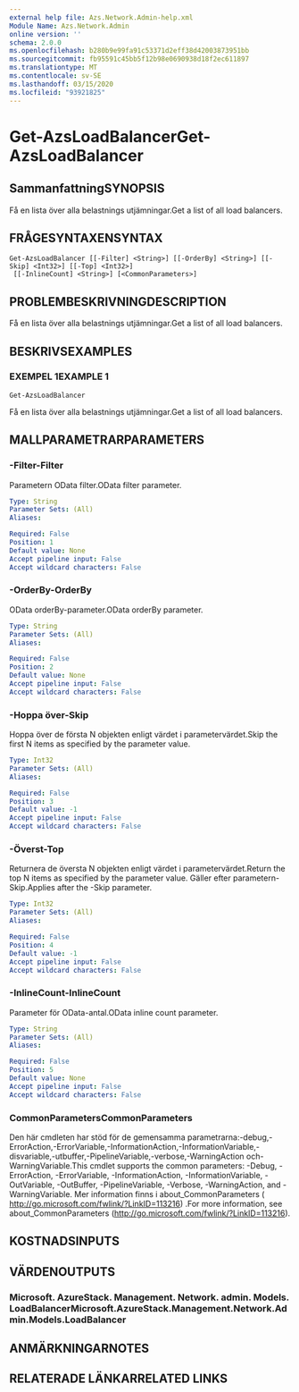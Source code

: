 ```yaml
---
external help file: Azs.Network.Admin-help.xml
Module Name: Azs.Network.Admin
online version: ''
schema: 2.0.0
ms.openlocfilehash: b280b9e99fa91c53371d2eff38d42003873951bb
ms.sourcegitcommit: fb95591c45bb5f12b98e0690938d18f2ec611897
ms.translationtype: MT
ms.contentlocale: sv-SE
ms.lasthandoff: 03/15/2020
ms.locfileid: "93921825"
---
```

# <span data-ttu-id="93184-101">Get-AzsLoadBalancer</span><span class="sxs-lookup"><span data-stu-id="93184-101">Get-AzsLoadBalancer</span></span>

## <span data-ttu-id="93184-102">Sammanfattning</span><span class="sxs-lookup"><span data-stu-id="93184-102">SYNOPSIS</span></span>
<span data-ttu-id="93184-103">Få en lista över alla belastnings utjämningar.</span><span class="sxs-lookup"><span data-stu-id="93184-103">Get a list of all load balancers.</span></span>

## <span data-ttu-id="93184-104">FRÅGESYNTAXEN</span><span class="sxs-lookup"><span data-stu-id="93184-104">SYNTAX</span></span>

```
Get-AzsLoadBalancer [[-Filter] <String>] [[-OrderBy] <String>] [[-Skip] <Int32>] [[-Top] <Int32>]
 [[-InlineCount] <String>] [<CommonParameters>]
```

## <span data-ttu-id="93184-105">PROBLEMBESKRIVNING</span><span class="sxs-lookup"><span data-stu-id="93184-105">DESCRIPTION</span></span>
<span data-ttu-id="93184-106">Få en lista över alla belastnings utjämningar.</span><span class="sxs-lookup"><span data-stu-id="93184-106">Get a list of all load balancers.</span></span>

## <span data-ttu-id="93184-107">BESKRIVS</span><span class="sxs-lookup"><span data-stu-id="93184-107">EXAMPLES</span></span>

### <span data-ttu-id="93184-108">EXEMPEL 1</span><span class="sxs-lookup"><span data-stu-id="93184-108">EXAMPLE 1</span></span>
```
Get-AzsLoadBalancer
```

<span data-ttu-id="93184-109">Få en lista över alla belastnings utjämningar.</span><span class="sxs-lookup"><span data-stu-id="93184-109">Get a list of all load balancers.</span></span>

## <span data-ttu-id="93184-110">MALLPARAMETRAR</span><span class="sxs-lookup"><span data-stu-id="93184-110">PARAMETERS</span></span>

### <span data-ttu-id="93184-111">-Filter</span><span class="sxs-lookup"><span data-stu-id="93184-111">-Filter</span></span>
<span data-ttu-id="93184-112">Parametern OData filter.</span><span class="sxs-lookup"><span data-stu-id="93184-112">OData filter parameter.</span></span>

```yaml
Type: String
Parameter Sets: (All)
Aliases:

Required: False
Position: 1
Default value: None
Accept pipeline input: False
Accept wildcard characters: False
```

### <span data-ttu-id="93184-113">-OrderBy</span><span class="sxs-lookup"><span data-stu-id="93184-113">-OrderBy</span></span>
<span data-ttu-id="93184-114">OData orderBy-parameter.</span><span class="sxs-lookup"><span data-stu-id="93184-114">OData orderBy parameter.</span></span>

```yaml
Type: String
Parameter Sets: (All)
Aliases:

Required: False
Position: 2
Default value: None
Accept pipeline input: False
Accept wildcard characters: False
```

### <span data-ttu-id="93184-115">-Hoppa över</span><span class="sxs-lookup"><span data-stu-id="93184-115">-Skip</span></span>
<span data-ttu-id="93184-116">Hoppa över de första N objekten enligt värdet i parametervärdet.</span><span class="sxs-lookup"><span data-stu-id="93184-116">Skip the first N items as specified by the parameter value.</span></span>

```yaml
Type: Int32
Parameter Sets: (All)
Aliases:

Required: False
Position: 3
Default value: -1
Accept pipeline input: False
Accept wildcard characters: False
```

### <span data-ttu-id="93184-117">-Överst</span><span class="sxs-lookup"><span data-stu-id="93184-117">-Top</span></span>
<span data-ttu-id="93184-118">Returnera de översta N objekten enligt värdet i parametervärdet.</span><span class="sxs-lookup"><span data-stu-id="93184-118">Return the top N items as specified by the parameter value.</span></span>
<span data-ttu-id="93184-119">Gäller efter parametern-Skip.</span><span class="sxs-lookup"><span data-stu-id="93184-119">Applies after the -Skip parameter.</span></span>

```yaml
Type: Int32
Parameter Sets: (All)
Aliases:

Required: False
Position: 4
Default value: -1
Accept pipeline input: False
Accept wildcard characters: False
```

### <span data-ttu-id="93184-120">-InlineCount</span><span class="sxs-lookup"><span data-stu-id="93184-120">-InlineCount</span></span>
<span data-ttu-id="93184-121">Parameter för OData-antal.</span><span class="sxs-lookup"><span data-stu-id="93184-121">OData inline count parameter.</span></span>

```yaml
Type: String
Parameter Sets: (All)
Aliases:

Required: False
Position: 5
Default value: None
Accept pipeline input: False
Accept wildcard characters: False
```

### <span data-ttu-id="93184-122">CommonParameters</span><span class="sxs-lookup"><span data-stu-id="93184-122">CommonParameters</span></span>
<span data-ttu-id="93184-123">Den här cmdleten har stöd för de gemensamma parametrarna:-debug,-ErrorAction,-ErrorVariable,-InformationAction,-InformationVariable,-disvariable,-utbuffer,-PipelineVariable,-verbose,-WarningAction och-WarningVariable.</span><span class="sxs-lookup"><span data-stu-id="93184-123">This cmdlet supports the common parameters: -Debug, -ErrorAction, -ErrorVariable, -InformationAction, -InformationVariable, -OutVariable, -OutBuffer, -PipelineVariable, -Verbose, -WarningAction, and -WarningVariable.</span></span> <span data-ttu-id="93184-124">Mer information finns i about_CommonParameters ( http://go.microsoft.com/fwlink/?LinkID=113216) .</span><span class="sxs-lookup"><span data-stu-id="93184-124">For more information, see about_CommonParameters (http://go.microsoft.com/fwlink/?LinkID=113216).</span></span>

## <span data-ttu-id="93184-125">KOSTNADS</span><span class="sxs-lookup"><span data-stu-id="93184-125">INPUTS</span></span>

## <span data-ttu-id="93184-126">VÄRDEN</span><span class="sxs-lookup"><span data-stu-id="93184-126">OUTPUTS</span></span>

### <span data-ttu-id="93184-127">Microsoft. AzureStack. Management. Network. admin. Models. LoadBalancer</span><span class="sxs-lookup"><span data-stu-id="93184-127">Microsoft.AzureStack.Management.Network.Admin.Models.LoadBalancer</span></span>

## <span data-ttu-id="93184-128">ANMÄRKNINGAR</span><span class="sxs-lookup"><span data-stu-id="93184-128">NOTES</span></span>

## <span data-ttu-id="93184-129">RELATERADE LÄNKAR</span><span class="sxs-lookup"><span data-stu-id="93184-129">RELATED LINKS</span></span>
